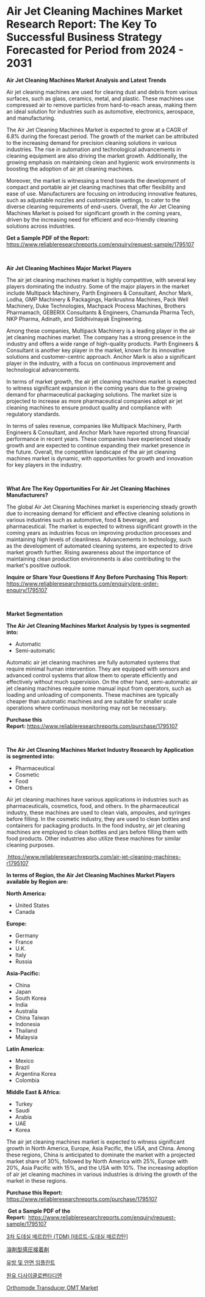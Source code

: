 <p><h1>Air Jet Cleaning Machines Market Research Report: The Key To Successful Business Strategy Forecasted for Period from 2024 - 2031</h1></p><p><strong>Air Jet Cleaning Machines Market Analysis and Latest Trends</strong></p>
<p><p>Air jet cleaning machines are used for clearing dust and debris from various surfaces, such as glass, ceramics, metal, and plastic. These machines use compressed air to remove particles from hard-to-reach areas, making them an ideal solution for industries such as automotive, electronics, aerospace, and manufacturing.</p><p>The Air Jet Cleaning Machines Market is expected to grow at a CAGR of 6.8% during the forecast period. The growth of the market can be attributed to the increasing demand for precision cleaning solutions in various industries. The rise in automation and technological advancements in cleaning equipment are also driving the market growth. Additionally, the growing emphasis on maintaining clean and hygienic work environments is boosting the adoption of air jet cleaning machines.</p><p>Moreover, the market is witnessing a trend towards the development of compact and portable air jet cleaning machines that offer flexibility and ease of use. Manufacturers are focusing on introducing innovative features, such as adjustable nozzles and customizable settings, to cater to the diverse cleaning requirements of end-users. Overall, the Air Jet Cleaning Machines Market is poised for significant growth in the coming years, driven by the increasing need for efficient and eco-friendly cleaning solutions across industries.</p></p>
<p><strong>Get a Sample PDF of the Report:&nbsp;</strong> <a href="https://www.reliableresearchreports.com/enquiry/request-sample/1795107">https://www.reliableresearchreports.com/enquiry/request-sample/1795107</a></p>
<p>&nbsp;</p>
<p><strong>Air Jet Cleaning Machines Major Market Players</strong></p>
<p><p>The air jet cleaning machines market is highly competitive, with several key players dominating the industry. Some of the major players in the market include Multipack Machinery, Parth Engineers & Consultant, Anchor Mark, Lodha, GMP Machinery & Packagings, Harikrushna Machines, Pack Well Machinery, Duke Technologies, Machpack Process Machines, Brothers Pharmamach, GEBERIX Consultants & Engineers, Chamunda Pharma Tech, NKP Pharma, Adinath, and Siddhivinayak Engineering.</p><p>Among these companies, Multipack Machinery is a leading player in the air jet cleaning machines market. The company has a strong presence in the industry and offers a wide range of high-quality products. Parth Engineers & Consultant is another key player in the market, known for its innovative solutions and customer-centric approach. Anchor Mark is also a significant player in the industry, with a focus on continuous improvement and technological advancements.</p><p>In terms of market growth, the air jet cleaning machines market is expected to witness significant expansion in the coming years due to the growing demand for pharmaceutical packaging solutions. The market size is projected to increase as more pharmaceutical companies adopt air jet cleaning machines to ensure product quality and compliance with regulatory standards.</p><p>In terms of sales revenue, companies like Multipack Machinery, Parth Engineers & Consultant, and Anchor Mark have reported strong financial performance in recent years. These companies have experienced steady growth and are expected to continue expanding their market presence in the future. Overall, the competitive landscape of the air jet cleaning machines market is dynamic, with opportunities for growth and innovation for key players in the industry.</p></p>
<p>&nbsp;</p>
<p><strong>What Are The Key Opportunities For Air Jet Cleaning Machines Manufacturers?</strong></p>
<p><p>The global Air Jet Cleaning Machines market is experiencing steady growth due to increasing demand for efficient and effective cleaning solutions in various industries such as automotive, food & beverage, and pharmaceutical. The market is expected to witness significant growth in the coming years as industries focus on improving production processes and maintaining high levels of cleanliness. Advancements in technology, such as the development of automated cleaning systems, are expected to drive market growth further. Rising awareness about the importance of maintaining clean production environments is also contributing to the market's positive outlook.</p></p>
<p><strong>Inquire or Share Your Questions If Any Before Purchasing This Report:</strong> <a href="https://www.reliableresearchreports.com/enquiry/pre-order-enquiry/1795107">https://www.reliableresearchreports.com/enquiry/pre-order-enquiry/1795107</a></p>
<p>&nbsp;</p>
<p><strong>Market Segmentation</strong></p>
<p><strong>The Air Jet Cleaning Machines Market Analysis by types is segmented into:</strong></p>
<p><ul><li>Automatic</li><li>Semi-automatic</li></ul></p>
<p><p>Automatic air jet cleaning machines are fully automated systems that require minimal human intervention. They are equipped with sensors and advanced control systems that allow them to operate efficiently and effectively without much supervision. On the other hand, semi-automatic air jet cleaning machines require some manual input from operators, such as loading and unloading of components. These machines are typically cheaper than automatic machines and are suitable for smaller scale operations where continuous monitoring may not be necessary.</p></p>
<p><strong>Purchase this Report:&nbsp;</strong><a href="https://www.reliableresearchreports.com/purchase/1795107">https://www.reliableresearchreports.com/purchase/1795107</a></p>
<p>&nbsp;</p>
<p><strong>The Air Jet Cleaning Machines Market Industry Research by Application is segmented into:</strong></p>
<p><ul><li>Pharmaceutical</li><li>Cosmetic</li><li>Food</li><li>Others</li></ul></p>
<p><p>Air jet cleaning machines have various applications in industries such as pharmaceuticals, cosmetics, food, and others. In the pharmaceutical industry, these machines are used to clean vials, ampoules, and syringes before filling. In the cosmetic industry, they are used to clean bottles and containers for packaging products. In the food industry, air jet cleaning machines are employed to clean bottles and jars before filling them with food products. Other industries also utilize these machines for similar cleaning purposes.</p></p>
<p><a href="https://www.reliableresearchreports.com/air-jet-cleaning-machines-r1795107">&nbsp;https://www.reliableresearchreports.com/air-jet-cleaning-machines-r1795107</a></p>
<p><strong>In terms of Region, the Air Jet Cleaning Machines Market Players available by Region are:</strong></p>
<p>
    <p> <strong> North America: </strong>
        <ul>
            <li>United States</li>
            <li>Canada</li>
        </ul>
        </p> 
    <p> <strong> Europe: </strong>
        <ul>
            <li>Germany</li>
            <li>France</li>
            <li>U.K.</li>
            <li>Italy</li>
            <li>Russia</li>
        </ul>
        </p> 
    <p> <strong> Asia-Pacific: </strong>
        <ul>
            <li>China</li>
            <li>Japan</li>
            <li>South Korea</li>
            <li>India</li>
            <li>Australia</li>
            <li>China Taiwan</li>
            <li>Indonesia</li>
            <li>Thailand</li>
            <li>Malaysia</li>
        </ul>
        </p> 
    <p> <strong> Latin America: </strong>
        <ul>
            <li>Mexico</li>
            <li>Brazil</li>
            <li>Argentina Korea</li>
            <li>Colombia</li>
        </ul>
        </p> 
    <p> <strong> Middle East & Africa: </strong>
        <ul>
            <li>Turkey</li>
            <li>Saudi</li>
            <li>Arabia</li>
            <li>UAE</li>
            <li>Korea</li>
        </ul>
    </p>
    </p>
<p><p>The air jet cleaning machines market is expected to witness significant growth in North America, Europe, Asia Pacific, the USA, and China. Among these regions, China is anticipated to dominate the market with a projected market share of 30%, followed by North America with 25%, Europe with 20%, Asia Pacific with 15%, and the USA with 10%. The increasing adoption of air jet cleaning machines in various industries is driving the growth of the market in these regions.</p></p>
<p><strong>Purchase this Report: </strong><a href="https://www.reliableresearchreports.com/purchase/1795107">https://www.reliableresearchreports.com/purchase/1795107</a></p>
<p>&nbsp;<strong>Get a Sample PDF of the Report:&nbsp;&nbsp;</strong><a href="https://www.reliableresearchreports.com/enquiry/request-sample/1795107">https://www.reliableresearchreports.com/enquiry/request-sample/1795107</a></p>
<p><strong></strong></p>
<p><p><a href="https://github.com/OwenHamiytll568745/Market-Research-Report-List-2/blob/main/9868517168226.md">3차 도데실 메르캅탄 (TDM) [테르트-도데실 메르캅탄]</a></p><p><a href="https://github.com/AaronVargas43/Market-Research-Report-List-2/blob/main/4324715156985.md">溶剤型感圧接着剤</a></p><p><a href="https://medium.com/@emmettsaynford43546/%EC%9C%A0%EB%B0%A9-%EB%B0%8F-%EC%96%BC%EA%B5%B4-%EC%9E%84%ED%94%8C%EB%9E%80%ED%8A%B8-%EC%8B%9C%EC%9E%A5-2024%EB%85%84%EB%B6%80%ED%84%B0-2031%EB%85%84%EA%B9%8C%EC%A7%80%EC%9D%98-%EA%B8%80%EB%A1%9C%EB%B2%8C-%EC%8B%9C%EC%9E%A5-%EB%8F%99%ED%96%A5-%EB%B0%8F-%ED%8C%90%EB%A7%A4-%EB%8F%99%ED%96%A5-ece4e5e0c5a6">유방 및 안면 임플란트</a></p><p><a href="https://github.com/vdhdwjyp90142/Market-Research-Report-List-2/blob/main/4761747168225.md">원유 디사이클로펜타디엔</a></p><p><a href="https://www.linkedin.com/pulse/global-orthomode-transducer-omt-industry-types-applications-ujudf?trackingId=ygIXd3ugBuxa0pJgMeJhFg%3D%3D">Orthomode Transducer OMT Market</a></p></p>